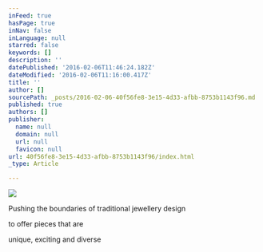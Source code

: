 ```yaml
---
inFeed: true
hasPage: true
inNav: false
inLanguage: null
starred: false
keywords: []
description: ''
datePublished: '2016-02-06T11:46:24.182Z'
dateModified: '2016-02-06T11:16:00.417Z'
title: ''
author: []
sourcePath: _posts/2016-02-06-40f56fe8-3e15-4d33-afbb-8753b1143f96.md
published: true
authors: []
publisher:
  name: null
  domain: null
  url: null
  favicon: null
url: 40f56fe8-3e15-4d33-afbb-8753b1143f96/index.html
_type: Article

---
```

![](https://the-grid-user-content.s3-us-west-2.amazonaws.com/4aeb0554-1ee8-42c9-90dc-3d2146dd39d4.jpg)

Pushing the boundaries of traditional jewellery design

to offer pieces that are

unique, exciting and diverse